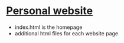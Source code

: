 # [Personal website](https://jennahgosciak.github.io/wp/index.html)
* index.html is the homepage
* additional html files for each website page
